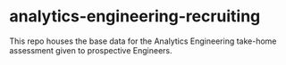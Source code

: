# analytics-engineering-recruiting
This repo houses the base data for the Analytics Engineering take-home assessment given to prospective Engineers.
